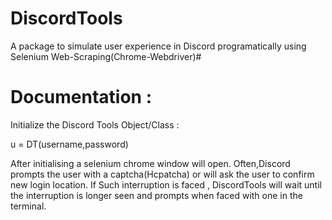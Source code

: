 # DiscordTools
A package to simulate user experience in Discord programatically using Selenium Web-Scraping(Chrome-Webdriver)#

# Documentation :

Initialize the Discord Tools Object/Class :

  u = DT(username,password)

After initialising a selenium chrome window will open.
Often,Discord prompts the user with a captcha(Hcpatcha) or will ask the user to confirm new login location.
If Such interruption is faced , DiscordTools will wait until the interruption is longer seen and prompts when faced with one in the terminal.
